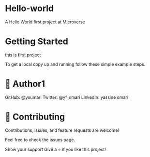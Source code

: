 # Hello-world
A Hello World first project at Microverse 


# Getting Started
this is first project 

To get a local copy up and running follow these simple example steps.


# 👤 Author1

GitHub: @youmari
Twitter: @yf_omari
LinkedIn: yassine omari

# 🤝 Contributing
Contributions, issues, and feature requests are welcome!

Feel free to check the issues page.

Show your support
Give a ⭐️ if you like this project!
